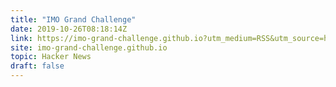 ```yaml
---
title: "IMO Grand Challenge"
date: 2019-10-26T08:18:14Z
link: https://imo-grand-challenge.github.io?utm_medium=RSS&utm_source=hune
site: imo-grand-challenge.github.io
topic: Hacker News
draft: false
---
```

